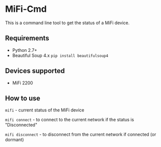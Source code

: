 MiFi-Cmd
========
This is a command line tool to get the status of a MiFi device.

Requirements
------------
* Python 2.7+
* Beautiful Soup 4.x ```pip install beautifulsoup4```

Devices supported
-----------------
* MiFi 2200

How to use
----------
```mifi``` - current status of the MiFi device

```mifi connect``` - to connect to the current network if the status is "Disconnected"

```mifi disconnect``` - to disconnect from the current network if connected (or dormant)
